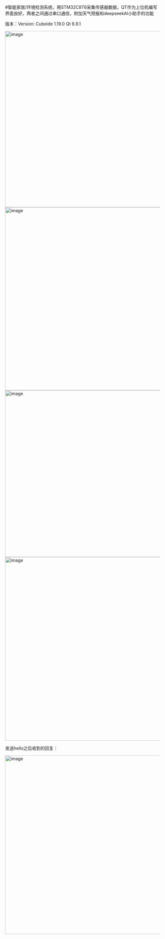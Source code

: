 #智能家居/环境检测系统，用STM32C8T6采集传感器数据，QT作为上位机编写界面良好，两者之间通过串口通信，附加天气预报和deepseekAI小助手的功能

版本：Version:
Cubeide 1.19.0
Qt      6.9.1


<img width="587" height="573" alt="image" src="https://github.com/user-attachments/assets/3d128c45-b7c8-437f-92ec-214cd58071c4" />

<img width="600" height="595" alt="image" src="https://github.com/user-attachments/assets/47d79d57-f2d4-4db6-a3fc-cda8bbfb2c12" />

<img width="593" height="542" alt="image" src="https://github.com/user-attachments/assets/8d805aad-5e07-4276-8a5e-72f8c98f9b30" />

<img width="581" height="597" alt="image" src="https://github.com/user-attachments/assets/aff05523-5ff8-41a5-a822-57d98381284a" />

发送hello之后收到的回复：

<img width="591" height="581" alt="image" src="https://github.com/user-attachments/assets/c951b812-8fcc-4f79-9f3e-b54aed48fbc8" />


